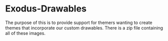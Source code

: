 # Exodus-Drawables

The purpose of this is to provide support for themers wanting to create themes that incorporate our custom drawables.
There is a zip file containing all of these images.
